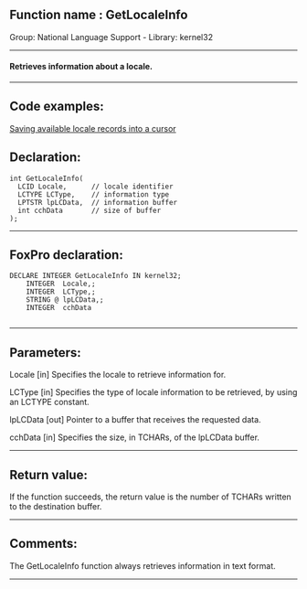 
## Function name : GetLocaleInfo
Group: National Language Support - Library: kernel32    
***  


#### Retrieves information about a locale.
***  


## Code examples:
[Saving available locale records into a cursor](../../samples/sample_076.md)  

## Declaration:
```foxpro  
int GetLocaleInfo(
  LCID Locale,      // locale identifier
  LCTYPE LCType,    // information type
  LPTSTR lpLCData,  // information buffer
  int cchData       // size of buffer
);  
```  
***  


## FoxPro declaration:
```foxpro  
DECLARE INTEGER GetLocaleInfo IN kernel32;
	INTEGER  Locale,;
	INTEGER  LCType,;
	STRING @ lpLCData,;
	INTEGER  cchData
  
```  
***  


## Parameters:
Locale 
[in] Specifies the locale to retrieve information for. 

LCType 
[in] Specifies the type of locale information to be retrieved, by using an LCTYPE constant. 

lpLCData 
[out] Pointer to a buffer that receives the requested data.

cchData 
[in] Specifies the size, in TCHARs, of the lpLCData buffer.  
***  


## Return value:
If the function succeeds, the return value is the number of TCHARs written to the destination buffer.  
***  


## Comments:
The GetLocaleInfo function always retrieves information in text format.  
  
***  

